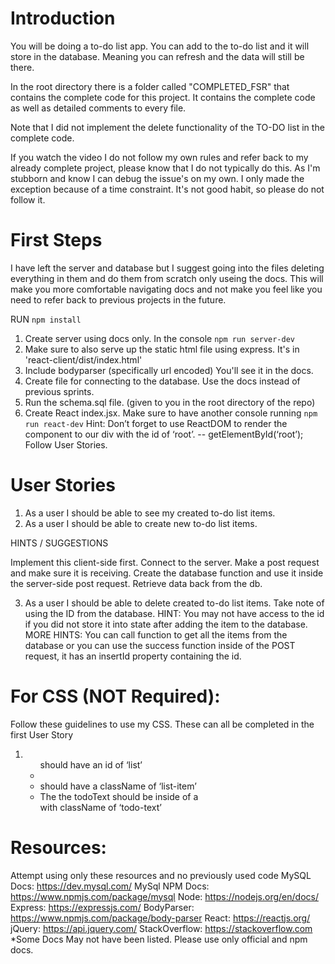 # Introduction

You will be doing a to-do list app. You can add to the to-do list and it will store in the database. Meaning you can refresh and the data will still be there.

In the root directory there is a folder called "COMPLETED_FSR" that contains the complete code for this project. It contains the complete code as well as detailed comments to every file.

Note that I did not implement the delete functionality of the TO-DO list in the complete code.

If you watch the video I do not follow my own rules and refer back to my already complete project, please know that I do not typically do this. As I'm stubborn and know I can debug the issue's on my own. I only made the exception because of a time constraint. It's not good habit, so please do not follow it.

# First Steps

I have left the server and database but I suggest going into the files deleting everything in them and do them from scratch only useing the docs. This will make you more comfortable navigating docs and not make you feel like you need to refer back to previous projects in the future.

RUN `npm install`
1. Create server using docs only. In the console `npm run server-dev`
2. Make sure to also serve up the static html file using express. It's in 'react-client/dist/index.html'
3. Include bodyparser (specifically url encoded) You'll see it in the docs.
4. Create file for connecting to the database. Use the docs instead of previous sprints.
5. Run the schema.sql file. (given to you in the root directory of the repo)
6. Create React index.jsx. Make sure to have another console running `npm run react-dev`
Hint: Don’t forget to use ReactDOM to render the component to our div with the id of ‘root’. -- getElementById(‘root’);
Follow User Stories.

# User Stories

1. As a user I should be able to see my created to-do list items.
2. As a user I should be able to create new to-do list items.

HINTS / SUGGESTIONS

Implement this client-side first.
Connect to the server. Make a post request and make sure it is receiving.
Create the database function and use it inside the server-side post request.
Retrieve data back from the db.

3. As a user I should be able to delete created to-do list items.
Take note of using the ID from the database.
HINT: You may not have access to the id if you did not store it into state after adding the item to the database.
MORE HINTS: You can call function to get all the items from the database or you can use the success function inside of the POST request, it has an insertId property containing the id.




# For CSS (NOT Required):
Follow these guidelines to use my CSS. These can all be completed in the first User Story
1. <ul> should have an id of ‘list’
2. <li> should have a className of ‘list-item’
3. The the todoText should be inside of a <div> with className of ‘todo-text’



# Resources:
Attempt using only these resources and no previously used code
MySQL Docs: https://dev.mysql.com/
MySql NPM Docs: https://www.npmjs.com/package/mysql
Node: https://nodejs.org/en/docs/
Express: https://expressjs.com/
BodyParser: https://www.npmjs.com/package/body-parser
React: https://reactjs.org/
jQuery: https://api.jquery.com/
StackOverflow: https://stackoverflow.com
*Some Docs May not have been listed. Please use only official and npm docs.
